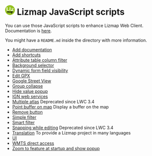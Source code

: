 ![3Liz](icon.png) Lizmap JavaScript scripts
================================================================

You can use those JavaScript scripts to enhance Lizmap Web Client. Documentation is [here](https://docs.lizmap.com/next/en/publish/customization/javascript.html).

You might have a `README.md` inside the directory with more information.

* [Add documentation](./library/add_documentation)
* [Add shortcuts](./library/add_shortcuts)
* [Attribute table column filter](./library/attribute_table_column_filter)
* [Background selector](./library/background_selector)
* [Dynamic form field visibility](./library/dynamic_form_field_visibility)
* [Edit GPX](./library/edit_gpx)
* [Google Street View](./library/google_street_view)
* [Group collapse](./library/group_collapse)
* [Hide value popup](./library/hide_value_popup)
* [IGN web services](./library/ign_web_services)
* [Multiple atlas](./library/multipleatlas) Deprecated since LWC 3.4
* [Point buffer on map](./library/point_buffer_on_map) Display a buffer on the map
* [Remove button](./library/remove_button)
* [Simple filter](./library/simplefilter)
* [Smart filter](./library/smartfilter)
* [Snapping while editing](./library/snapping_while_editing) Deprecated since LWC 3.4
* [Translation](./library/translation) To provide a Lizmap project in many languages
* [UI](./library/ui)
* [WMTS direct access](./library/wmts_direct_access)
* [Zoom to feature at startup and show popup](./library/zoom_to_feature_at_startup)
